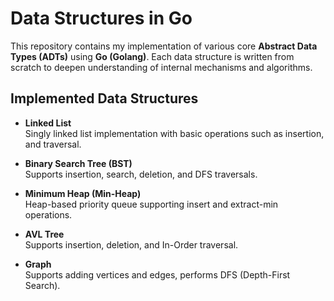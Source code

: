 # Data Structures in Go

This repository contains my implementation of various core **Abstract Data Types (ADTs)** using **Go (Golang)**.
Each data structure is written from scratch to deepen understanding of internal mechanisms and algorithms.

## Implemented Data Structures

- **Linked List**  
  Singly linked list implementation with basic operations such as insertion, and traversal.

- **Binary Search Tree (BST)**  
  Supports insertion, search, deletion, and DFS traversals.

- **Minimum Heap (Min-Heap)**  
  Heap-based priority queue supporting insert and extract-min operations.

- **AVL Tree**  
  Supports insertion, deletion, and In-Order traversal.

- **Graph**  
  Supports adding vertices and edges, performs DFS (Depth-First Search).
